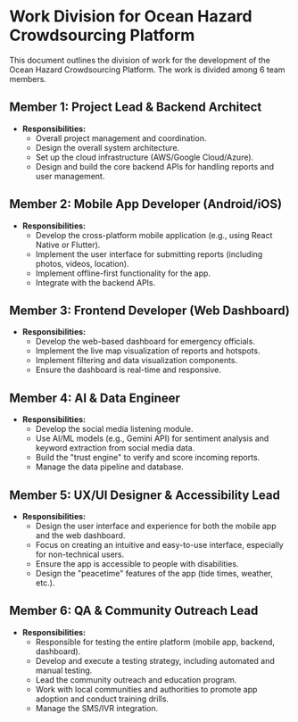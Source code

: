 
# Work Division for Ocean Hazard Crowdsourcing Platform

This document outlines the division of work for the development of the Ocean Hazard Crowdsourcing Platform. The work is divided among 6 team members.

## Member 1: Project Lead & Backend Architect

- **Responsibilities:**
    - Overall project management and coordination.
    - Design the overall system architecture.
    - Set up the cloud infrastructure (AWS/Google Cloud/Azure).
    - Design and build the core backend APIs for handling reports and user management.

## Member 2: Mobile App Developer (Android/iOS)

- **Responsibilities:**
    - Develop the cross-platform mobile application (e.g., using React Native or Flutter).
    - Implement the user interface for submitting reports (including photos, videos, location).
    - Implement offline-first functionality for the app.
    - Integrate with the backend APIs.

## Member 3: Frontend Developer (Web Dashboard)

- **Responsibilities:**
    - Develop the web-based dashboard for emergency officials.
    - Implement the live map visualization of reports and hotspots.
    - Implement filtering and data visualization components.
    - Ensure the dashboard is real-time and responsive.

## Member 4: AI & Data Engineer

- **Responsibilities:**
    - Develop the social media listening module.
    - Use AI/ML models (e.g., Gemini API) for sentiment analysis and keyword extraction from social media data.
    - Build the "trust engine" to verify and score incoming reports.
    - Manage the data pipeline and database.

## Member 5: UX/UI Designer & Accessibility Lead

- **Responsibilities:**
    - Design the user interface and experience for both the mobile app and the web dashboard.
    - Focus on creating an intuitive and easy-to-use interface, especially for non-technical users.
    - Ensure the app is accessible to people with disabilities.
    - Design the "peacetime" features of the app (tide times, weather, etc.).

## Member 6: QA & Community Outreach Lead

- **Responsibilities:**
    - Responsible for testing the entire platform (mobile app, backend, dashboard).
    - Develop and execute a testing strategy, including automated and manual testing.
    - Lead the community outreach and education program.
    - Work with local communities and authorities to promote app adoption and conduct training drills.
    - Manage the SMS/IVR integration.
